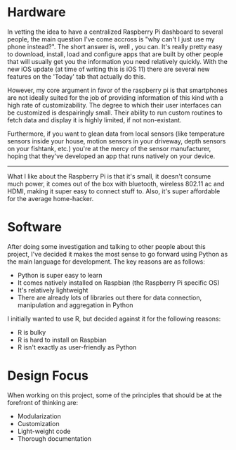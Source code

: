 # Hardware

In vetting the idea to have a centralized Raspberry Pi dashboard to several people, the main question I've come accross is "why can't I just use my phone instead?". The short answer is, well , you can. It's really pretty easy to download, install, load and configure apps that are built by other people that will usually get you the information you need relatively quickly. With the new iOS update (at time of writing this is iOS 11) there are several new features on the 'Today' tab that actually do this.

However, my core argument in favor of the raspberry pi is that smartphones are not ideally suited for the job of providing information of this kind with a high rate of customizability. The degree to which their user interfaces can be customized is despairingly small. Their ability to run custom routines to fetch data and display it is highly limited, if not non-existant. 

Furthermore, if you want to glean data from local sensors (like temperature sensors inside your house, motion sensors in your driveway, depth sensors on your fishtank, etc.) you're at the mercy of the sensor manufacturer, hoping that they've developed an app that runs natively on your device.

---

What I like about the Raspberry Pi is that it's small, it doesn't consume much power, it comes out of the box with bluetooth, wireless 802.11 ac and HDMI, making it super easy to connect stuff to. Also, it's super affordable for the average home-hacker.

# Software

After doing some investigation and talking to other people about this project, I've decided it makes the most sense to go forward using Python as the main language for development. The key reasons are as follows:

+ Python is super easy to learn
+ It comes natively installed on Raspbian (the Raspberry Pi specific OS)
+ It's relatively lightweight
+ There are already lots of libraries out there for data connection, manipulation and aggregation in Python

I initially wanted to use R, but decided against it for the following reasons:

+ R is bulky
+ R is hard to install on Raspbian
+ R isn't exactly as user-friendly as Python

# Design Focus

When working on this project, some of the principles that should be at the forefront of thinking are:

+ Modularization
+ Customization
+ Light-weight code
+ Thorough documentation

